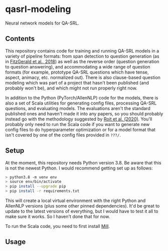 # qasrl-modeling
Neural network models for QA-SRL.

## Contents

This repository contains code for training and running QA-SRL models in a variety of pipeline
formats: from span detection to question generation
(as in [FitzGerald et al., 2018](https://aclanthology.org/P18-1191.pdf))
as well as the reverse order (question generation to question answering),
and accommodating a wide range of question formats (for example, prototype QA-SRL questions which
have tense, aspect, animacy, etc. normalized out).
There is also clause-based question modeling which was part of a project that hasn't been published
(and probably won't be), and which might not run properly right now.

In addition to the Python (PyTorch/AllenNLP) code for the models, there is also a set of Scala
utilities for generating config files, processing QA-SRL questions, and evaluating models. The
evaluations aren't the standard published ones and haven't made it into any papers, so you should
probably instead go with the methodology suggested by
[Roit et al. (2020)](https://www.aclweb.org/anthology/2020.acl-main.626/).
You'll probably only need to run the Scala code if you want to generate new config files to do
hyperparameter optimization or for a model format that isn't covered by one of the config files
provided in `???/`.

## Setup

At the moment, this repository needs Python version 3.8. Be aware that this is not the newest
Python. I would recommend getting set up as follows:
```bash
> python3.8 -m venv env
> source env/bin/activate
> pip install --upgrade pip
> pip install -r requirements.txt
```
This will create a local virtual environment with the right Python and AllenNLP versions (plus some
other pinned dependencies). It'd be great to update to the latest versions of everything,
but I would have to test it all to make sure it works. So I haven't done that for now.

To run the Scala code, you need to first install
[Mill](https://com-lihaoyi.github.io/mill/mill/Intro_to_Mill.html).

## Usage
